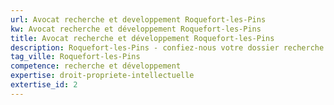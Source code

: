 ```yaml
---
url: Avocat recherche et developpement Roquefort-les-Pins
kw: Avocat recherche et développement Roquefort-les-Pins
title: Avocat recherche et développement Roquefort-les-Pins
description: Roquefort-les-Pins - confiez-nous votre dossier recherche et développement
tag_ville: Roquefort-les-Pins
competence: recherche et développement
expertise: droit-propriete-intellectuelle
extertise_id: 2
---
```


